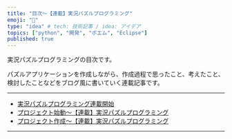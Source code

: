 ```yaml
---
title: "目次～【連載】実況パズルプログラミング"
emoji: "🙌"
type: "idea" # tech: 技術記事 / idea: アイデア
topics: ["python", "開発", "ポエム", "Eclipse"]
published: true
---
```

実況パズルプログラミングの目次です。

パズルアプリケーションを作成しながら、作成過程で思ったこと、考えたこと、検討したことなどをブログ風に書いていく連載記事です。

-----

- [実況パズルプログラミング連載開始](https://zenn.dev/ogwk/articles/ppb240309blog)
- [プロジェクト始動～【連載】実況パズルプログラミング](https://zenn.dev/ogwk/articles/ppb240319py_install)
- [プロジェクト作成～【連載】実況パズルプログラミング](https://zenn.dev/ogwk/articles//ppb240325project)

-----
